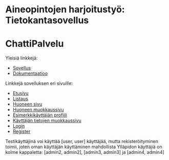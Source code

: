 # Aineopintojen harjoitustyö: Tietokantasovellus
# ChattiPalvelu

Yleisiä linkkejä:

* [Sovellus](https://jussiliu.users.cs.helsinki.fi/ChattiPalvelu)
* [Dokumentaatioo](https://github.com/Jusaa/Tsoha-Bootstrap/blob/master/doc/dokumentaatio.pdf)

Linkkejä sovelluksen eri sivuille:

* [Etusivu](https://jussiliu.users.cs.helsinki.fi/ChattiPalvelu)
* [Listaus](https://jussiliu.users.cs.helsinki.fi/ChattiPalvelu/listall)
* [Huoneen sivu](https://jussiliu.users.cs.helsinki.fi/ChattiPalvelu/huone/1)
* [Huoneen muokkaussivu](https://jussiliu.users.cs.helsinki.fi/ChattiPalvelu/huone/1/muokkaa)
* [Esimerkkikäyttäjän profiili](https://jussiliu.users.cs.helsinki.fi/ChattiPalvelu/user/1)
* [Käyttäjän tietojen muokkaussivu](https://jussiliu.users.cs.helsinki.fi/ChattiPalvelu/user/1/muokkaa)
* [Login](https://jussiliu.users.cs.helsinki.fi/ChattiPalvelu/login)
* [Register](https://jussiliu.users.cs.helsinki.fi/ChattiPalvelu/register)

Testikäyttäjinä voi käyttää [user, user] käyttäjää, mutta rekisteröityminen toimii, joten oman käyttäjän käyttäminen mahdollista
Ylläpidon käyttäjiä on kolme kappaletta: [admin2, admin2], [admin3, admin3] ja [admin4, admin4]
